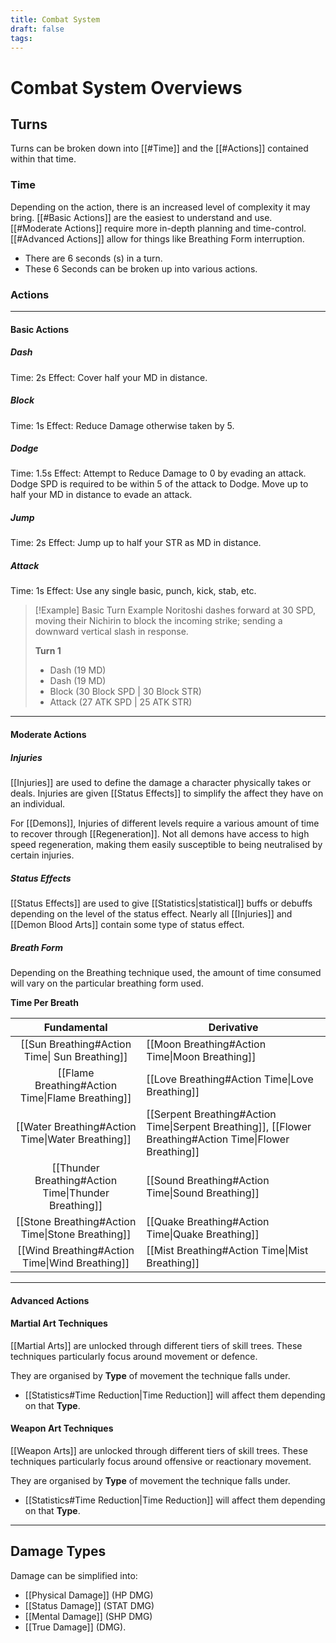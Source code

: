 ```yaml
---
title: Combat System
draft: false
tags:
---
```


# Combat System Overviews

## Turns

Turns can be broken down into [[#Time]] and the [[#Actions]] contained within that time.

### Time

Depending on the action, there is an increased level of complexity it may bring. [[#Basic Actions]] are the easiest to understand and use. [[#Moderate Actions]] require more in-depth planning and time-control. [[#Advanced Actions]] allow for things like Breathing Form interruption.

- There are 6 seconds (s) in a turn.
- These 6 Seconds can be broken up into various actions.

### Actions

---
#### Basic Actions

##### Dash

Time: 2s
Effect: Cover half your MD in distance.

##### Block

Time: 1s
Effect: Reduce Damage otherwise taken by 5.

##### Dodge 

Time: 1.5s
Effect: Attempt to Reduce Damage to 0 by evading an attack. Dodge SPD is required to be within 5 of the attack to Dodge. Move up to half your MD in distance to evade an attack. 

##### Jump

Time: 2s
Effect: Jump up to half your STR as MD in distance.

##### Attack

Time: 1s
Effect: Use any single basic, punch, kick, stab, etc.


> [!Example] Basic Turn Example
> Noritoshi dashes forward at 30 SPD, moving their Nichirin to block the incoming strike; sending a downward vertical slash in response.
>
> **Turn 1**
>
> - Dash (19 MD)
> - Dash (19 MD)
> - Block (30 Block SPD | 30 Block STR)
> - Attack (27 ATK SPD | 25 ATK STR)

---
#### Moderate Actions

##### Injuries

[[Injuries]] are used to define the damage a character physically takes or deals. Injuries are given [[Status Effects]] to simplify the affect they have on an individual.

For [[Demons]], Injuries of different levels require a various amount of time to recover through [[Regeneration]]. Not all demons have access to high speed regeneration, making them easily susceptible to being neutralised by certain injuries.

##### Status Effects

[[Status Effects]] are used to give [[Statistics|statistical]] buffs or debuffs depending on the level of the status effect. Nearly all [[Injuries]] and [[Demon Blood Arts]] contain some type of status effect.

##### Breath Form

Depending on the Breathing technique used, the amount of time consumed will vary on the particular breathing form used.

**Time Per Breath**

|                     Fundamental                      | Derivative                                                                                               |
| :--------------------------------------------------: | -------------------------------------------------------------------------------------------------------- |
|    [[Sun Breathing#Action Time\| Sun Breathing]]     | [[Moon Breathing#Action Time\|Moon Breathing]]                                                           |
|   [[Flame Breathing#Action Time\|Flame Breathing]]   | [[Love Breathing#Action Time\|Love Breathing]]                                                           |
|   [[Water Breathing#Action Time\|Water Breathing]]   | [[Serpent Breathing#Action Time\|Serpent Breathing]], [[Flower Breathing#Action Time\|Flower Breathing]] |
| [[Thunder Breathing#Action Time\|Thunder Breathing]] | [[Sound Breathing#Action Time\|Sound Breathing]]                                                         |
|   [[Stone Breathing#Action Time\|Stone Breathing]]   | [[Quake Breathing#Action Time\|Quake Breathing]]                                                         |
|    [[Wind Breathing#Action Time\|Wind Breathing]]    | [[Mist Breathing#Action Time\|Mist Breathing]]                                                           |

---
#### Advanced Actions

#### Martial Art Techniques 
[[Martial Arts]] are unlocked through different tiers of skill trees. These techniques particularly focus around movement or defence.

They are organised by **Type** of movement the technique falls under.
-  [[Statistics#Time Reduction|Time Reduction]] will affect them depending on that **Type**.

#### Weapon Art Techniques
[[Weapon Arts]] are unlocked through different tiers of skill trees. These techniques particularly focus around offensive or reactionary movement.

They are organised by **Type** of movement the technique falls under.
-  [[Statistics#Time Reduction|Time Reduction]] will affect them depending on that **Type**.

---

## Damage Types 
Damage can be simplified into:
- [[Physical Damage]] (HP DMG)
- [[Status Damage]] (STAT DMG)
- [[Mental Damage]] (SHP DMG)
- [[True Damage]] (DMG). 